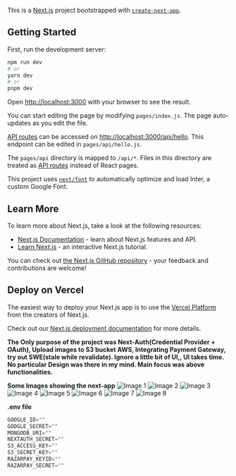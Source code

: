 This is a [Next.js](https://nextjs.org/) project bootstrapped with [`create-next-app`](https://github.com/vercel/next.js/tree/canary/packages/create-next-app).

## Getting Started

First, run the development server:

```bash
npm run dev
# or
yarn dev
# or
pnpm dev
```

Open [http://localhost:3000](http://localhost:3000) with your browser to see the result.

You can start editing the page by modifying `pages/index.js`. The page auto-updates as you edit the file.

[API routes](https://nextjs.org/docs/api-routes/introduction) can be accessed on [http://localhost:3000/api/hello](http://localhost:3000/api/hello). This endpoint can be edited in `pages/api/hello.js`.

The `pages/api` directory is mapped to `/api/*`. Files in this directory are treated as [API routes](https://nextjs.org/docs/api-routes/introduction) instead of React pages.

This project uses [`next/font`](https://nextjs.org/docs/basic-features/font-optimization) to automatically optimize and load Inter, a custom Google Font.

## Learn More

To learn more about Next.js, take a look at the following resources:

- [Next.js Documentation](https://nextjs.org/docs) - learn about Next.js features and API.
- [Learn Next.js](https://nextjs.org/learn) - an interactive Next.js tutorial.

You can check out [the Next.js GitHub repository](https://github.com/vercel/next.js/) - your feedback and contributions are welcome!

## Deploy on Vercel

The easiest way to deploy your Next.js app is to use the [Vercel Platform](https://vercel.com/new?utm_medium=default-template&filter=next.js&utm_source=create-next-app&utm_campaign=create-next-app-readme) from the creators of Next.js.

Check out our [Next.js deployment documentation](https://nextjs.org/docs/deployment) for more details.

**The Only purpose of the project was Next-Auth(Credential Provider + OAuth), Upload images to S3 bucket AWS, Integrating Payment Gateway, try out SWE(stale while revalidate). Ignore a little bit of UI,, UI takes time. No particular Design was there in my mind. Main focus was above functionalities.**


**Some Images showing the next-app**
![Image 1](https://drive.google.com/uc?id=1JbICktk-eYk3jK3EmEzOAN768Zh84jCb)
![Image 2](https://drive.google.com/uc?id=10b0XiLvO61gTj2Pt7p-NQJmhkGWeoVNY)
![Image 3](https://drive.google.com/uc?id=1eW9a15M-F__k7u2zbwv8eaak9b0ymkRO)
![Image 4](https://drive.google.com/uc?id=1MDBuRGozEmLGZzEMy1T6OiGMs17Y1Jv-)
![Image 5](https://drive.google.com/uc?id=12STykyGUezng5b1tpqnFHzBtJybS2Tl-)
![Image 6](https://drive.google.com/uc?id=1zW9Z9izF0CS9IaTnw9-Fj2EEZuMfA5RW)
![Image 7](https://drive.google.com/uc?id=1EdobZs0NYvcCnwa-SkgqCVE_L0rMmyN-)
![Image 8](https://drive.google.com/uc?id=1lp8V8eHQZYjLYQ8-_ta_P6Jj11xCaii2)




**.env file**
```javascript
GOOGLE_ID=""
GOOGLE_SECRET=""
MONGODB_URI=""
NEXTAUTH_SECRET=""
S3_ACCESS_KEY=""
S3_SECRET_KEY=""
RAZARPAY_KEYID=""
RAZARPAY_SECRET=""